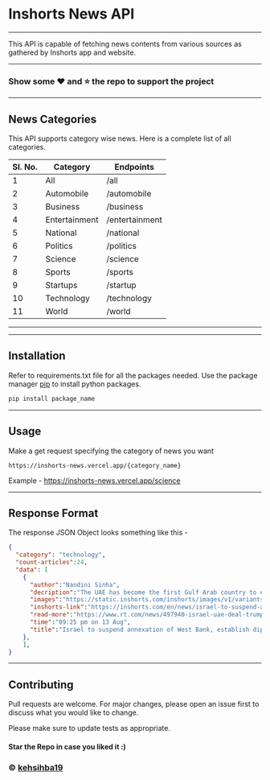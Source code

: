 # Inshorts News API 
---
This API is capable of fetching news contents from various sources as gathered by Inshorts app and website.

---
### Show some :heart: and :star: the repo to support the project
---
## News Categories

This API supports category wise news. Here is a complete list of all categories.

| Sl. No.  | Category | Endpoints |
| --- | --- | --- |
| 1 | All | /all | 
| 2 | Automobile | /automobile |
| 3 | Business | /business | 
| 4 | Entertainment | /entertainment | 
| 5 | National | /national | 
| 6 | Politics | /politics | 
| 7 | Science | /science | 
| 8 | Sports | /sports | 
| 9 | Startups | /startup |
| 10 | Technology | /technology | 
| 11 | World | /world | 

---
---
## Installation

Refer to requirements.txt file for all the packages needed.
Use the package manager [pip](https://pip.pypa.io/en/stable/) to install python packages.

```bash
pip install package_name
```

---

## Usage

Make a get request specifying the category of news you want
```
https://inshorts-news.vercel.app/{category_name}
```
Example - https://inshorts-news.vercel.app/science

---

## Response Format

The response JSON Object looks something like this - 

```JSON
{
  "category": "technology",
  "count-articles":24,
  "data": [
    {
      "author":"Nandini Sinha",
      "decription":"The UAE has become the first Gulf Arab country to establish diplomatic relations with Israel in a \"historic deal\" brokered by US President Donald Trump. Under the deal, Israel will suspend its annexation of the occupied West Bank to focus on improving relations with the Arab and Muslim world, a joint statement by the US, UAE and Israel read.",
      "images":"https://static.inshorts.com/inshorts/images/v1/variants/jpg/m/2020/08_aug/13_thu/img_1597332122442_79.jpg?",
      "inshorts-link":"https://inshorts.com/en/news/israel-to-suspend-annexation-of-west-bank-establish-diplomatic-ties-with-uae-1597334118265",
      "read-more":"https://www.rt.com/news/497940-israel-uae-deal-trump-palestine/amp/?utm_campaign=fullarticle&utm_medium=referral&utm_source=inshorts ",
      "time":"09:25 pm on 13 Aug",
      "title":"Israel to suspend annexation of West Bank, establish diplomatic ties with UAE"
    },
    ],
}
```
---
## Contributing
Pull requests are welcome. For major changes, please open an issue first to discuss what you would like to change.

Please make sure to update tests as appropriate.

#### Star the Repo in case you liked it :)

### © [kehsihba19](https://bit.ly/kehsihba19)
